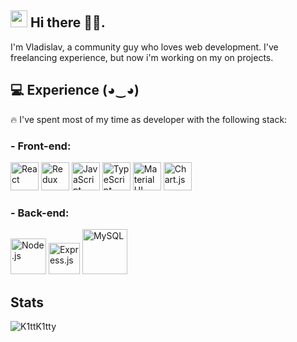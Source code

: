 ## <img src="https://github.com/TheDudeThatCode/TheDudeThatCode/blob/master/Assets/Hi.gif" width="27px"> Hi there 👨‍💻.
I'm Vladislav, a community guy who loves web development. I've freelancing experience, but now i'm working on my on projects.


## 💻 Experience (◕‿◕)
🔥 I've spent most of my time as developer with the following stack: 
### - Front-end:
<div>  
<a href="https://reactjs.org/" target="_blank"><img  src="https://profilinator.rishav.dev/skills-assets/react-original-wordmark.svg" alt="React" height="45" /></a>  
  <a href="https://redux.js.org/" target="_blank"><img  src="https://profilinator.rishav.dev/skills-assets/redux-original.svg" alt="Redux" height="45" /></a>  
<a href="https://www.javascript.com/" target="_blank"><img  src="https://profilinator.rishav.dev/skills-assets/javascript-original.svg" alt="JavaScript" height="45" /></a>  
<a href="https://www.typescriptlang.org/" target="_blank"><img  src="https://profilinator.rishav.dev/skills-assets/typescript-original.svg" alt="TypeScript" height="45" /></a>  
<a href="https://mui.com/" target="_blank"><img src="https://profilinator.rishav.dev/skills-assets/mui.png" alt="Material UI" height="45" /></a>  
<a href="https://www.chartjs.org/" target="_blank"><img src="https://profilinator.rishav.dev/skills-assets/logo-title.svg" alt="Chart.js" height="45" /></a>  
</div>

### - Back-end:
<div>  
<a href="https://nodejs.org/" target="_blank"><img  src="https://profilinator.rishav.dev/skills-assets/nodejs-original-wordmark.svg" alt="Node.js" height="57" /></a>  
<a href="https://expressjs.com/" target="_blank"><img src="https://profilinator.rishav.dev/skills-assets/express-original-wordmark.svg" alt="Express.js" height="50" /></a>  
<a href="https://www.mysql.com/" target="_blank"><img  src="https://profilinator.rishav.dev/skills-assets/mysql-original-wordmark.svg" alt="MySQL" height="72" /></a>  
</div>

## Stats
<p><img src="https://github-readme-stats.vercel.app/api/top-langs/?username=K1ttK1tty&theme=material-palenight&hide_border=false&include_all_commits=false&count_private=false&layout=compact" alt="K1ttK1tty" /></p>


<!--
**K1ttK1tty/K1ttK1tty** is a ✨ _special_ ✨ repository because its `README.md` (this file) appears on your GitHub profile.

Here are some ideas to get you started:



- 🔭 I’m currently working on ...
- 🌱 I’m currently learning ...
- 👯 I’m looking to collaborate on ...
- 🤔 I’m looking for help with ...
- 💬 Ask me about ...
- 📫 How to reach me: ...
- 😄 Pronouns: ...
- ⚡ Fun fact: ...
-->
